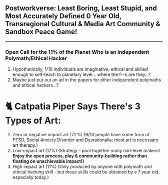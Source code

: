 




## Postworkverse: Least Boring, Least Stupid, and Most Accurately Defined 0 Year Old, Transregional Cultural & Media Art Community & Sandbox Peace Game!

----


### Open Call for the 11% of the Planet Who Is an Independent Polymath/Ethical Hacker

1. Hypothetically, 1/10 individuals are imaginative, ethical and skilled enough to self-teach to planetary level... where the f--k are they...?
2. Maybe just put out an ad in the papers for other independent polymaths and ethical hackers...?


# 🐈 Catpatia Piper Says There's 3 Types of Art:
1. Zero or negative impact art (72%) (9/10 people have some form of PTSD, Social Anxiety Disorder and Dysrationalia; most art is necessary art therapy.)
2. Low-impact art (17%) (Strategy - pool together many mid-level makers! **Enjoy the open process, play & community-building rather than fixating on unachievable impact!)**
3. High impact art (11%) (Only produced by anyone with polymath and ethical hacking skill - but these skills could be obtained by a 7 year old, especially today.)













